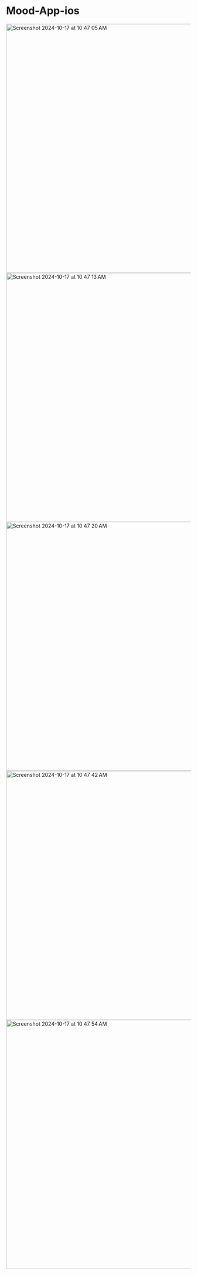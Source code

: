 # Mood-App-ios
<img width="679" alt="Screenshot 2024-10-17 at 10 47 05 AM" src="https://github.com/user-attachments/assets/5acda47e-8fb5-455d-808e-9f0f859480ab">
<img width="679" alt="Screenshot 2024-10-17 at 10 47 13 AM" src="https://github.com/user-attachments/assets/387bced4-0c5e-4061-b124-2bae71f12b4d">
<img width="679" alt="Screenshot 2024-10-17 at 10 47 20 AM" src="https://github.com/user-attachments/assets/277f2108-8662-47b5-a124-f01902266e8e">
<img width="679" alt="Screenshot 2024-10-17 at 10 47 42 AM" src="https://github.com/user-attachments/assets/86528022-7a68-4063-a54c-5cea1ffc310c">
<img width="679" alt="Screenshot 2024-10-17 at 10 47 54 AM" src="https://github.com/user-attachments/assets/e4d7cd5f-5ea1-4dff-8b04-e0e309ebba7e">
